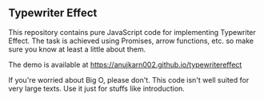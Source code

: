 ## Typewriter Effect

  This repository contains pure JavaScript code for implementing Typewriter Effect.
  The task is achieved using Promises, arrow functions, etc. so make sure you know at least a little about them.

  The demo is available at https://anujkarn002.github.io/typewritereffect 

  If you're worried about Big O, please don't. This code isn't well suited for very large texts. Use it just for stuffs like introduction.
